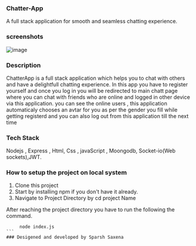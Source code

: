 ### Chatter-App
A full stack application for smooth and seamless chatting experience.


### screenshots
![image](https://github.com/Sparsh55/ChatterApp/assets/111353842/bd387a42-8b60-4fb3-bdf5-7df54f964a8c)


### Description

ChatterApp is a full stack application which helps you to chat with others and have a delightfull chatting experience.
In this app you have to register yourself and once you log in you will be redirected to main chatt page where you can chat with friends who are online and logged in other device via this application.
you can see the online users , this application automaticaly chooses an avtar for you as per the gender you fill while getting registerd and you can also log out from this application till the next time

### Tech Stack

Nodejs , Express , Html, Css , javaScript , Moongodb, Socket-io(Web sockets),JWT.

### How to setup the project on local system

  1. Clone this project
  2. Start by installing npm if you don't have it already.
  3. Navigate to Project Directory by cd project Name

After reaching the project directory you have to run the following the command.
   ```` 
        node index.js
   ```
### Desigened and developed by Sparsh Saxena

